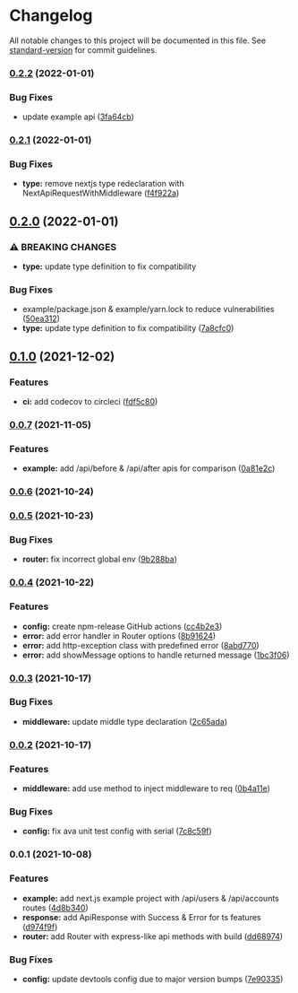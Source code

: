 # Changelog

All notable changes to this project will be documented in this file. See [standard-version](https://github.com/conventional-changelog/standard-version) for commit guidelines.

### [0.2.2](https://github.com/Howard86/next-api-handler/compare/v0.2.1...v0.2.2) (2022-01-01)


### Bug Fixes

* update example api ([3fa64cb](https://github.com/Howard86/next-api-handler/commit/3fa64cb64fc29d26c9058b499c431810ad45c866))

### [0.2.1](https://github.com/Howard86/next-api-handler/compare/v0.2.0...v0.2.1) (2022-01-01)


### Bug Fixes

* **type:** remove nextjs type redeclaration with NextApiRequestWithMiddleware ([f4f922a](https://github.com/Howard86/next-api-handler/commit/f4f922abace90f986d817d24be38e358c61b4cfe))

## [0.2.0](https://github.com/Howard86/next-api-handler/compare/v0.1.0...v0.2.0) (2022-01-01)


### ⚠ BREAKING CHANGES

* **type:** update type definition to fix compatibility

### Bug Fixes

* example/package.json & example/yarn.lock to reduce vulnerabilities ([50ea312](https://github.com/Howard86/next-api-handler/commit/50ea31207f997efbba2084d614b3377116978763))
* **type:** update type definition to fix compatibility ([7a8cfc0](https://github.com/Howard86/next-api-handler/commit/7a8cfc0ecff2cd18780a75cb0f97311a397f2e3d))

## [0.1.0](https://github.com/Howard86/next-api-handler/compare/v0.0.7...v0.1.0) (2021-12-02)

### Features

* **ci:** add codecov to circleci ([fdf5c80](https://github.com/Howard86/next-api-handler/commit/fdf5c80a6389f062af3287e7adcfd1b8f731d6f1))

### [0.0.7](https://github.com/Howard86/next-api-handler/compare/v0.0.6...v0.0.7) (2021-11-05)


### Features

* **example:** add /api/before & /api/after apis for comparison ([0a81e2c](https://github.com/Howard86/next-api-handler/commit/0a81e2c25456db2aded39d6bce8e7c4405364e92))

### [0.0.6](https://github.com/Howard86/next-api-handler/compare/v0.0.5...v0.0.6) (2021-10-24)

### [0.0.5](https://github.com/Howard86/next-api-handler/compare/v0.0.4...v0.0.5) (2021-10-23)


### Bug Fixes

* **router:** fix incorrect global env ([9b288ba](https://github.com/Howard86/next-api-handler/commit/9b288baa8338c1c64d2fd06059eb231c069184b7))

### [0.0.4](https://github.com/Howard86/next-api-handler/compare/v0.0.3...v0.0.4) (2021-10-22)


### Features

* **config:** create npm-release GitHub actions ([cc4b2e3](https://github.com/Howard86/next-api-handler/commit/cc4b2e34b0b331df084115c2350dcaaafde6c6c0))
* **error:** add error handler in Router options ([8b91624](https://github.com/Howard86/next-api-handler/commit/8b916244750183a01b4e7da3cf050802f2e2cfdb))
* **error:** add http-exception class with predefined error ([8abd770](https://github.com/Howard86/next-api-handler/commit/8abd7704fc0c2dd8a1065564db93226ce6cff42f))
* **error:** add showMessage options to handle returned message ([1bc3f06](https://github.com/Howard86/next-api-handler/commit/1bc3f065273f94c20a191eeefd2bd03db8635ef1))

### [0.0.3](https://github.com/Howard86/next-api-handler/compare/v0.0.2...v0.0.3) (2021-10-17)


### Bug Fixes

* **middleware:** update middle type declaration ([2c65ada](https://github.com/Howard86/next-api-handler/commit/2c65adade6ca42396afad821a3a5ddaf30fbc33d))

### [0.0.2](https://github.com/Howard86/next-api-handler/compare/v0.0.1...v0.0.2) (2021-10-17)


### Features

* **middleware:** add use method to inject middleware to req ([0b4a11e](https://github.com/Howard86/next-api-handler/commit/0b4a11eba7748d2a0730cb8c1b5830b5165113a9))


### Bug Fixes

* **config:** fix ava unit test config with serial ([7c8c59f](https://github.com/Howard86/next-api-handler/commit/7c8c59ffc6f0bcb84bd48d9665bbc73c16dddadb))

### 0.0.1 (2021-10-08)


### Features

* **example:** add next.js example project with /api/users & /api/accounts routes ([4d8b340](https://github.com/Howard86/next-api-handler/commit/4d8b340706bff5f915fb59fe3528a9d1385ce1b8))
* **response:** add ApiResponse with Success & Error for ts features ([d974f9f](https://github.com/Howard86/next-api-handler/commit/d974f9f91a6e9923cd620c72d6d63a28337194c9))
* **router:** add Router with express-like api methods with build ([dd68974](https://github.com/Howard86/next-api-handler/commit/dd689748e4dbbb48d7199a3c9e9392ff2f9706e5))


### Bug Fixes

* **config:** update devtools config due to major version bumps ([7e90335](https://github.com/Howard86/next-api-handler/commit/7e903351ba4046a852258b64380f052ae705d77f))
